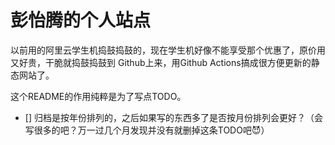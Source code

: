 # 彭怡腾的个人站点

以前用的阿里云学生机捣鼓捣鼓的，现在学生机好像不能享受那个优惠了，原价用又好贵，干脆就捣鼓捣鼓到
Github上来，用Github Actions搞成很方便更新的静态网站了。

这个README的作用纯粹是为了写点TODO。

- [] 归档是按年份排列的，之后如果写的东西多了是否按月份排列会更好？（会写很多的吧？万一过几个月发现并没有就删掉这条TODO吧😈）